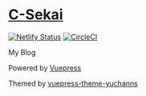 # [C-Sekai](https://yuchanns.org)

[![Netlify Status](https://api.netlify.com/api/v1/badges/b3d515fb-fee0-4c4c-bffa-f84b150a7430/deploy-status)](https://app.netlify.com/sites/yuchannslv5/deploys)
[![CircleCI](https://circleci.com/gh/yuchanns/Atelier.svg?style=svg)](https://circleci.com/gh/yuchanns/Atelier)

My Blog

Powered by [Vuepress](https://vuepress.vuejs.org/)

Themed by [vuepress-theme-yuchanns](https://vuepress-theme-yuchanns.yuchanns.xyz/)
